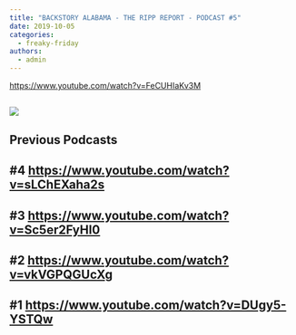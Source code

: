 ```yaml
---
title: "BACKSTORY ALABAMA - THE RIPP REPORT - PODCAST #5"
date: 2019-10-05
categories: 
  - freaky-friday
authors: 
  - admin
---
```


https://www.youtube.com/watch?v=FeCUHIaKv3M

## [![](https://cdn.rippreport.com/wp-content/uploads/2019/09/backstory-podcast.jpg)](https://www.facebook.com/BackstoryPodcast/)

## Previous Podcasts

## #4 https://www.youtube.com/watch?v=sLChEXaha2s

## #3 https://www.youtube.com/watch?v=Sc5er2FyHI0

## #2 https://www.youtube.com/watch?v=vkVGPQGUcXg

## #1 https://www.youtube.com/watch?v=DUgy5-YSTQw
